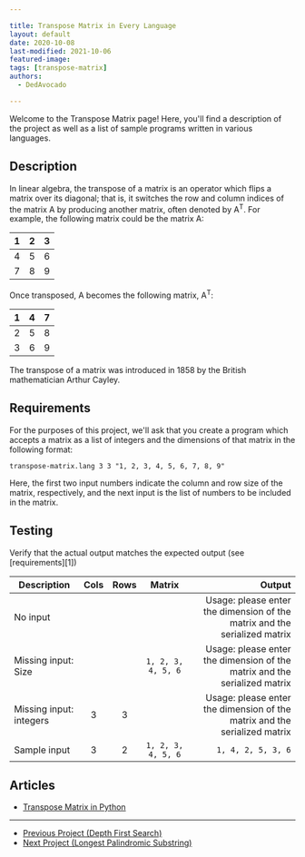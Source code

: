```yaml
---

title: Transpose Matrix in Every Language
layout: default
date: 2020-10-08
last-modified: 2021-10-06
featured-image:
tags: [transpose-matrix]
authors: 
  - DedAvocado

---
```


Welcome to the Transpose Matrix page! Here, you'll find a description of the project as well as a list of sample programs written in various languages.

## Description

In linear algebra, the transpose of a matrix is an operator which flips a matrix over its diagonal; 
that is, it switches the row and column indices of the matrix A by producing another matrix, often 
denoted by A<sup>T</sup>. For example, the following matrix could be the matrix A:

| 1 | 2 | 3 |
| - |:-:| -:|
| 4 | 5 | 6 |
| 7 | 8 | 9 |

Once transposed, A becomes the following matrix, A<sup>T</sup>:

| 1 | 4 | 7 |
| - |:-:| -:|
| 2 | 5 | 8 |
| 3 | 6 | 9 |

The transpose of a matrix was introduced in 1858 by the British mathematician Arthur Cayley.


## Requirements

For the purposes of this project, we'll ask that you create a program which accepts
a matrix as a list of integers and the dimensions of that matrix in the following
format:

```
transpose-matrix.lang 3 3 "1, 2, 3, 4, 5, 6, 7, 8, 9"
```

Here, the first two input numbers indicate the column and row size of the matrix, respectively, and the 
next input is the list of numbers to be included in the matrix.


## Testing

Verify that the actual output matches the expected output (see [requirements][1])

| Description             | Cols  | Rows  | Matrix                 | Output                                                                    |
| ----------------------- |:-----:|:-----:|:----------------------:| -------------------------------------------------------------------------:|
| No input                |       |       |                        | Usage: please enter the dimension of the matrix and the serialized matrix |
| Missing input: Size     |       |       | ```1, 2, 3, 4, 5, 6``` | Usage: please enter the dimension of the matrix and the serialized matrix |
| Missing input: integers | 3     | 3     |                        | Usage: please enter the dimension of the matrix and the serialized matrix |
| Sample input            | 3     | 2     | ```1, 2, 3, 4, 5, 6``` | ```1, 4, 2, 5, 3, 6```                                                    |


## Articles

- [Transpose Matrix in Python](https://sampleprograms.io/projects/transpose-matrix/python)

---

<nav class="project-nav">

- [Previous Project (Depth First Search)](https://sampleprograms.io/projects/depth-first-search)
- [Next Project (Longest Palindromic Substring)](https://sampleprograms.io/projects/longest-palindromic-substring)

</nav>